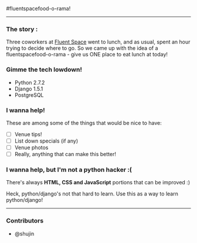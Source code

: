 #fluentspacefood-o-rama!
***
### The story :
Three coworkers at [Fluent Space](http://fluentspace.my) went to lunch, and as usual, spent an hour trying to decide where to go. So we came up with the idea of a fluentspacefood-o-rama - give us ONE place to eat lunch at today!

### Gimme the tech lowdown!

- Python 2.7.2
- Django 1.5.1
- PostgreSQL

### I wanna help!
These are among some of the things that would be nice to have:

- [ ] Venue tips!
- [ ] List down specials (if any)
- [ ] Venue photos
- [ ] Really, anything that can make this better!

### I wanna help, but I'm not a python hacker :(
There's always **HTML, CSS and JavaScript** portions that can be improved :)

Heck, python/django's not that hard to learn. Use this as a way to learn python/django!

***
### Contributors
- @shujin